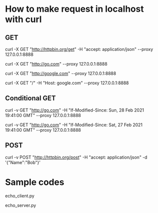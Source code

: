 # How to make request in localhost with curl

## GET

curl -X GET "http://httpbin.org/get" -H "accept: application/json" --proxy 127.0.0.1:8888

curl -X GET "http://go.com" --proxy 127.0.0.1:8888

curl -X GET "http://google.com" --proxy 127.0.0.1:8888

curl -X GET "/" -H "Host: google.com" --proxy 127.0.0.1:8888


## Conditional GET
curl -v GET "http://go.com" -H "If-Modified-Since: Sun, 28 Feb 2021 19:41:00 GMT" --proxy 127.0.0.1:8888

curl -v GET "http://go.com" -H "If-Modified-Since: Sat, 27 Feb 2021 19:41:00 GMT" --proxy 127.0.0.1:8888

## POST
curl -v POST "http://httpbin.org/post" -H "accept: application/json" -d '{"Name":"Bob"}'

# Sample codes
echo_client.py

echo_server.py